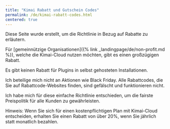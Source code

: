 ```yaml
---
title: "Kimai Rabatt und Gutschein Codes"
permalink: /de/kimai-rabatt-codes.html
centered: true
---
```


Diese Seite wurde erstellt, um die Richtlinie in Bezug auf Rabatte zu erläutern.

Für [gemeinnützige Organisationen]({% link _landingpage/de/non-profit.md %}), welche die Kimai-Cloud nutzen möchten, gibt es einen großzügigen Rabatt.   

Es gibt keinen Rabatt für Plugins in selbst gehosteten Installationen. 

Ich beteilige mich nicht an Aktionen wie Black Friday.
Alle Rabattcodes, die Sie auf Rabattcode-Websites finden, sind gefälscht und funktionieren nicht.

Ich habe mich für diese einfache Richtlinie entschieden, um die fairste Preispolitik für alle Kunden zu gewährleisten.

Hinweis: Wenn Sie sich für einen kostenpflichtigen Plan mit Kimai-Cloud entscheiden, erhalten Sie einen Rabatt von über 20%, wenn Sie jährlich statt monatlich bezahlen.
 
